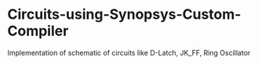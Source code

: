 # Circuits-using-Synopsys-Custom-Compiler
Implementation of schematic of circuits like D-Latch, JK_FF, Ring Oscillator
